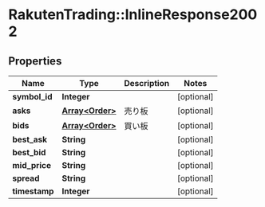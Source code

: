 # RakutenTrading::InlineResponse2002

## Properties
Name | Type | Description | Notes
------------ | ------------- | ------------- | -------------
**symbol_id** | **Integer** |  | [optional] 
**asks** | [**Array&lt;Order&gt;**](Order.md) | 売り板 | [optional] 
**bids** | [**Array&lt;Order&gt;**](Order.md) | 買い板 | [optional] 
**best_ask** | **String** |  | [optional] 
**best_bid** | **String** |  | [optional] 
**mid_price** | **String** |  | [optional] 
**spread** | **String** |  | [optional] 
**timestamp** | **Integer** |  | [optional] 

